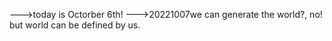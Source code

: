--->today is Octorber 6th!
--->20221007we can generate the world?, no! but world can be defined by us. 
